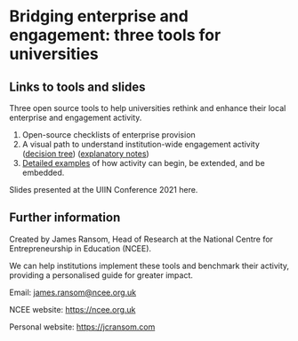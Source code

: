 # Bridging enterprise and engagement: three tools for universities

## Links to tools and slides

Three open source tools to help universities rethink and enhance their local enterprise and engagement activity.

1. Open-source checklists of enterprise provision
2. A visual path to understand institution-wide engagement activity ([decision tree](https://github.com/jcransom/flagships/blob/master/Local%20engagement%20decision%20tree.pdf)) ([explanatory notes](https://github.com/jcransom/flagships/blob/master/Decision%20tree%20explanatory%20notes.md))
3. [Detailed examples](https://github.com/jcransom/flagships/blob/master/extending_engagement_table.md) of how activity can begin, be extended, and be embedded.

Slides presented at the UIIN Conference 2021 here.

## Further information

Created by James Ransom, Head of Research at the National Centre for Entrepreneurship in Education (NCEE).

We can help institutions implement these tools and benchmark their activity, providing a personalised guide for greater impact.

Email: james.ransom@ncee.org.uk

NCEE website: https://ncee.org.uk

Personal website: https://jcransom.com